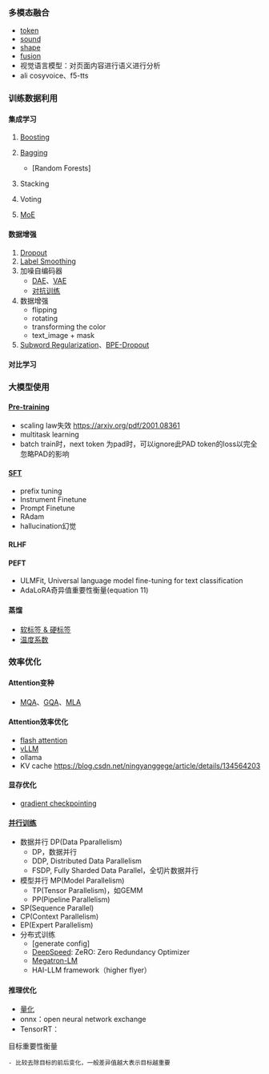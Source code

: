 ### 多模态融合
- [token](Multimodality_Fusion/token_modality.md)
- [sound](Multimodality_Fusion/sound_modality.md)
- [shape](Multimodality_Fusion/shape_modality.md)
- [fusion](Multimodality_Fusion/modality_fusion.md)
- 视觉语言模型：对页面内容进行语义进行分析
- ali cosyvoice、f5-tts


### 训练数据利用
#### 集成学习
1. [Boosting](Ensemble/Ensemble/Boosting/boosting.md)

2. [Bagging](Ensemble/Ensemble/Bagging/bagging.md)
      - [Random Forests]
3. Stacking
4. Voting
5. [MoE](Ensemble/MoE/moe.md)
#### 数据增强
1. [Dropout](Denoising/dropout.md)
2. [Label Smoothing](Denoising/label_smoothing.md)
3. 加噪自编码器
    - [DAE](Denoising/DAE/dae.md)、[VAE](Denoising/VAE/vae.md)
    - [对抗训练](Denoising/AdversarialTraining/vat.md)
4. 数据增强  
    - flipping  
    - rotating  
    - transforming the color  
    - text_image + mask
5. [Subword Regularization](../Component/Tokenizer/SubWord/subword_tokenize.md#subword-regularization)、[BPE-Dropout](../Component/Tokenizer/SubWord/subword_tokenize.md#bpe-dropout)
#### 对比学习

### 大模型使用
#### [Pre-training]()
- scaling law失效 https://arxiv.org/pdf/2001.08361
- multitask learning
- batch train时，next token 为pad时，可以ignore此PAD token的loss以完全忽略PAD的影响
#### [SFT](LLM_Extend/LLM_SFT/LLM_SFT.md)
- prefix tuning
- Instrument Finetune
- Prompt Finetune
- RAdam
- hallucination幻觉

#### RLHF

#### PEFT
- ULMFit, Universal language model fine-tuning for text classification
- AdaLoRA奇异值重要性衡量(equation 11)

#### 蒸馏
- [软标签 & 硬标签](LLM_Extend/Distillation/distillation.md#soft-label-hard-label)
- [温度系数](LLM_Extend/Distillation/distillation.md#temperature)

### 效率优化

#### Attention变种
- [MQA](Efficiency_Speedup/Attention_Variants/mqa.html#mqa)、[GQA](Efficiency_Speedup/Attention_Variants/mqa.html#gqa)、[MLA](../LM/LMs/Infrastructure/DeepSeek/deepseek.md#mla)
#### Attention效率优化    
- [flash attention](Efficiency_Speedup/Attention_Speedup/flash_attention.md)
- [vLLM](Efficiency_Speedup/Attention_Speedup/vllm.md)
- ollama
- KV cache https://blog.csdn.net/ningyanggege/article/details/134564203
#### 显存优化
- [gradient checkpointing](Efficiency_Speedup/Quantization/gradient_checkpointing.md)

#### [并行训练](Efficiency_Speedup/Parallelism/parallelism.md)
- 数据并行 DP(Data Pparallelism)
    - DP，数据并行
    - DDP, Distributed Data Parallelism
    - FSDP, Fully Sharded Data Parallel，全切片数据并行
- 模型并行 MP(Model Parallelism)
    - TP(Tensor Parallelism)，如GEMM
    - PP(Pipeline Parallelism)
- SP(Sequence Parallel)
- CP(Context Parallelism)
- EP(Expert Parallelism)
- 分布式训练
    - [generate config]
    - [DeepSpeed](../../AI_Platform/Microsoft/deepspeed.md): ZeRO: Zero Redundancy Optimizer
    - [Megatron-LM](../../AI_Platform/Nvidia/megatron-lm.md)
    - HAI-LLM framework（higher flyer）


#### 推理优化
- [量化](Efficiency_Speedup/Quantization/quantization.md)
- onnx：open neural network exchange
- TensorRT：

目标重要性衡量  

    - 比较去除目标的前后变化，一般差异值越大表示目标越重要  
